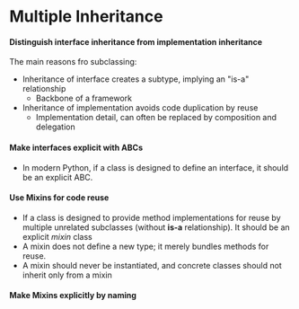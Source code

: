 # Multiple Inheritance

#### Distinguish interface inheritance from implementation inheritance
The main reasons fro subclassing:
* Inheritance of interface creates a subtype, implying an "is-a" relationship
    - Backbone of a framework
* Inheritance of implementation avoids code duplication by reuse
    - Implementation detail, can often be replaced by composition and delegation

#### Make interfaces explicit with ABCs
* In modern Python, if a class is designed to define an interface, it should be an explicit ABC.

#### Use Mixins for code reuse
* If a class is designed to provide method implementations for reuse by multiple unrelated subclasses (without **is-a** relationship).
It should be an explicit _mixin_ class
* A mixin does not define a new type; it merely bundles methods for reuse.
* A mixin should never be instantiated, and concrete classes should not inherit only from a mixin

#### Make Mixins explicitly by naming
